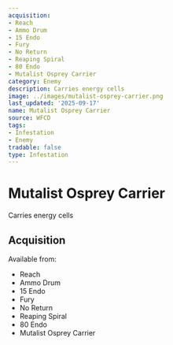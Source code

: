 ```yaml
---
acquisition:
- Reach
- Ammo Drum
- 15 Endo
- Fury
- No Return
- Reaping Spiral
- 80 Endo
- Mutalist Osprey Carrier
category: Enemy
description: Carries energy cells
image: ../images/mutalist-osprey-carrier.png
last_updated: '2025-09-17'
name: Mutalist Osprey Carrier
source: WFCD
tags:
- Infestation
- Enemy
tradable: false
type: Infestation
---
```


# Mutalist Osprey Carrier

Carries energy cells

## Acquisition

Available from:
- Reach
- Ammo Drum
- 15 Endo
- Fury
- No Return
- Reaping Spiral
- 80 Endo
- Mutalist Osprey Carrier

